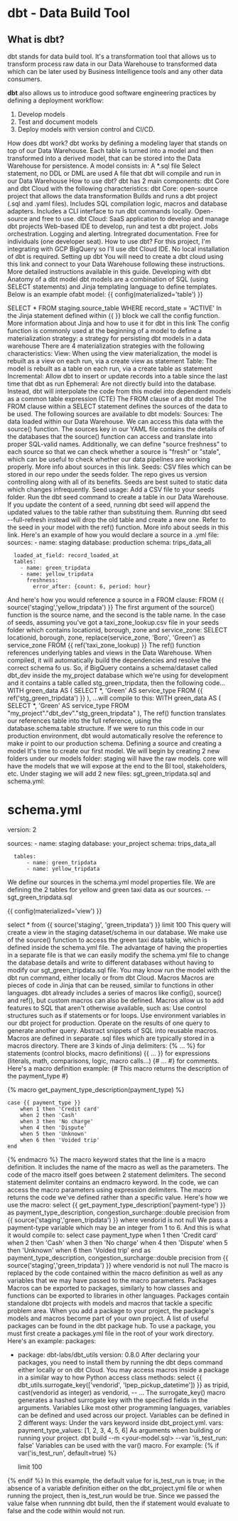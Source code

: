 # dbt - Data Build Tool 

## What is dbt?

dbt stands for data build tool. It's a transformation tool that allows us to transform process raw data in our Data Warehouse to transformed data which can be later used by Business Intelligence tools and any other data consumers.

**dbt** also allows us to introduce good software engineering practices by defining a deployment workflow:
1. Develop models
2. Test and document models
3. Deploy models with version control and CI/CD.

How does dbt work?
dbt works by defining a modeling layer that stands on top of our Data Warehouse. Each table is turned into a model and then transformed into a derived model, that can be stored into the Data Warehouse for persistence.
A model consists in:
A *.sql file
Select statement, no DDL or DML are used
A file that dbt will compile and run in our Data Warehouse
How to use dbt?
dbt has 2 main components: dbt Core and dbt Cloud with the following characteristics:
dbt Core: open-source project that allows the data transformation
Builds and runs a dbt project (.sql and .yaml files).
Includes SQL compilation logic, macros and database adapters.
Includes a CLI interface to run dbt commands locally.
Open-source and free to use.
dbt Cloud: SaaS application to develop and manage dbt projects
Web-based IDE to develop, run and test a dbt project.
Jobs orchestration.
Logging and alerting.
Intregrated documentation.
Free for individuals (one developer seat).
How to use dbt?
For this project, I'm integrating with GCP BigQuery so I'll use dbt Cloud IDE. No local installation of dbt is required.
Setting up dbt
You will need to create a dbt cloud using this link and connect to your Data Warehouse following these instructions. More detailed instructions available in this guide.
Developing with dbt
Anatomy of a dbt model
dbt models are a combination of SQL (using SELECT statements) and Jinja templating language to define templates.
Below is an example ofabt model:
{{
    config(materialized='table')
}}

SELECT *
FROM staging.source_table
WHERE record_state = 'ACTIVE'
In the Jinja statement defined within {{ }} block we call the config function. More information about Jinja and how to use it for dbt in this link
The config function is commonly used at the beginning of a model to define a materialization strategy: a strategy for persisting dbt models in a data warehouse
There are 4 materialization strategies with the following characteristics:
View: When using the view materialization, the model is rebuilt as a view on each run, via a create view as statement
Table: The model is rebuilt as a table on each run, via a create table as statement
Incremental: Allow dbt to insert or update records into a table since the last time that dbt as run
Ephemeral: Are not directly build into the database. Instead, dbt will interpolate the code from this model into dependent models as a common table expression (CTE)
The FROM clause of a dbt model
The FROM clause within a SELECT statement defines the sources of the data to be used.
The following sources are available to dbt models:
Sources: The data loaded within our Data Warehouse.
We can access this data with the source() function.
The sources key in our YAML file contains the details of the databases that the source() function can access and translate into proper SQL-valid names.
Additionally, we can define "source freshness" to each source so that we can check whether a source is "fresh" or "stale", which can be useful to check whether our data pipelines are working properly.
More info about sources in this link.
Seeds: CSV files which can be stored in our repo under the seeds folder.
The repo gives us version controlling along with all of its benefits.
Seeds are best suited to static data which changes infrequently.
Seed usage:
Add a CSV file to your seeds folder.
Run the dbt seed command to create a table in our Data Warehouse.
If you update the content of a seed, running dbt seed will append the updated values to the table rather than substituing them. Running dbt seed --full-refresh instead will drop the old table and create a new one.
Refer to the seed in your model with the ref() function.
More info about seeds in this link.
Here's an example of how you would declare a source in a .yml file:
sources:
    - name: staging
      database: production
      schema: trips_data_all

      loaded_at_field: record_loaded_at
      tables:
        - name: green_tripdata
        - name: yellow_tripdata
          freshness:
            error_after: {count: 6, period: hour}
And here's how you would reference a source in a FROM clause:
FROM {{ source('staging','yellow_tripdata') }}
The first argument of the source() function is the source name, and the second is the table name.
In the case of seeds, assuming you've got a taxi_zone_lookup.csv file in your seeds folder which contains locationid, borough, zone and service_zone:
SELECT
    locationid,
    borough,
    zone,
    replace(service_zone, 'Boro', 'Green') as service_zone
FROM {{ ref('taxi_zone_lookup) }}
The ref() function references underlying tables and views in the Data Warehouse. When compiled, it will automatically build the dependencies and resolve the correct schema fo us. So, if BigQuery contains a schema/dataset called dbt_dev inside the my_project database which we're using for development and it contains a table called stg_green_tripdata, then the following code...
WITH green_data AS (
    SELECT *,
        'Green' AS service_type
    FROM {{ ref('stg_green_tripdata') }}
),
...will compile to this:
WITH green_data AS (
    SELECT *,
        'Green' AS service_type
    FROM "my_project"."dbt_dev"."stg_green_tripdata"
),
The ref() function translates our references table into the full reference, using the database.schema.table structure.
If we were to run this code in our production environment, dbt would automatically resolve the reference to make ir point to our production schema.
Defining a source and creating a model
It's time to create our first model.
We will begin by creating 2 new folders under our models folder:
staging will have the raw models.
core will have the models that we will expose at the end to the BI tool, stakeholders, etc.
Under staging we will add 2 new files: sgt_green_tripdata.sql and schema.yml:
# schema.yml

version: 2

sources:
    - name: staging
      database: your_project
      schema: trips_data_all

      tables:
          - name: green_tripdata
          - name: yellow_tripdata
We define our sources in the schema.yml model properties file.
We are defining the 2 tables for yellow and green taxi data as our sources.
-- sgt_green_tripdata.sql

{{ config(materialized='view') }}

select * from {{ source('staging', 'green_tripdata') }}
limit 100
This query will create a view in the staging dataset/schema in our database.
We make use of the source() function to access the green taxi data table, which is defined inside the schema.yml file.
The advantage of having the properties in a separate file is that we can easily modify the schema.yml file to change the database details and write to different databases without having to modify our sgt_green_tripdata.sql file.
You may know run the model with the dbt run command, either locally or from dbt Cloud.
Macros
Macros are pieces of code in Jinja that can be reused, similar to functions in other languages.
dbt already includes a series of macros like config(), source() and ref(), but custom macros can also be defined.
Macros allow us to add features to SQL that aren't otherwise available, such as:
Use control structures such as if statements or for loops.
Use environment variables in our dbt project for production.
Operate on the results of one query to generate another query.
Abstract snippets of SQL into reusable macros.
Macros are defined in separate .sql files which are typically stored in a macros directory.
There are 3 kinds of Jinja delimiters:
{% ... %} for statements (control blocks, macro definitions)
{{ ... }} for expressions (literals, math, comparisons, logic, macro calls...)
{# ... #} for comments.
Here's a macro definition example:
{# This macro returns the description of the payment_type #}

{% macro get_payment_type_description(payment_type) %}

    case {{ payment_type }}
        when 1 then 'Credit card'
        when 2 then 'Cash'
        when 3 then 'No charge'
        when 4 then 'Dispute'
        when 5 then 'Unknown'
        when 6 then 'Voided trip'
    end

{% endmacro %}
The macro keyword states that the line is a macro definition. It includes the name of the macro as well as the parameters.
The code of the macro itself goes between 2 statement delimiters. The second statement delimiter contains an endmacro keyword.
In the code, we can access the macro parameters using expression delimiters.
The macro returns the code we've defined rather than a specific value.
Here's how we use the macro:
select
    {{ get_payment_type_description('payment-type') }} as payment_type_description,
    congestion_surcharge::double precision
from {{ source('staging','green_tripdata') }}
where vendorid is not null
We pass a payment-type variable which may be an integer from 1 to 6.
And this is what it would compile to:
select
    case payment_type
        when 1 then 'Credit card'
        when 2 then 'Cash'
        when 3 then 'No charge'
        when 4 then 'Dispute'
        when 5 then 'Unknown'
        when 6 then 'Voided trip'
    end as payment_type_description,
    congestion_surcharge::double precision
from {{ source('staging','green_tripdata') }}
where vendorid is not null
The macro is replaced by the code contained within the macro definition as well as any variables that we may have passed to the macro parameters.
Packages
Macros can be exported to packages, similarly to how classes and functions can be exported to libraries in other languages. Packages contain standalone dbt projects with models and macros that tackle a specific problem area.
When you add a package to your project, the package's models and macros become part of your own project. A list of useful packages can be found in the dbt package hub.
To use a package, you must first create a packages.yml file in the root of your work directory. Here's an example:
packages:
  - package: dbt-labs/dbt_utils
    version: 0.8.0
After declaring your packages, you need to install them by running the dbt deps command either locally or on dbt Cloud.
You may access macros inside a package in a similar way to how Python access class methods:
select
    {{ dbt_utils.surrogate_key(['vendorid', 'lpep_pickup_datetime']) }} as tripid,
    cast(vendorid as integer) as vendorid,
    -- ...
The surrogate_key() macro generates a hashed surrogate key with the specified fields in the arguments.
Variables
Like most other programming languages, variables can be defined and used across our project.
Variables can be defined in 2 different ways:
Under the vars keyword inside dbt_project.yml.
vars:
    payment_type_values: [1, 2, 3, 4, 5, 6]
As arguments when building or running your project.
dbt build --m <your-model.sql> --var 'is_test_run: false'
Variables can be used with the var() macro. For example:
{% if var('is_test_run', default=true) %}

    limit 100

{% endif %}
In this example, the default value for is_test_run is true; in the absence of a variable definition either on the dbt_project.yml file or when running the project, then is_test_run would be true.
Since we passed the value false when runnning dbt build, then the if statement would evaluate to false and the code within would not run.
